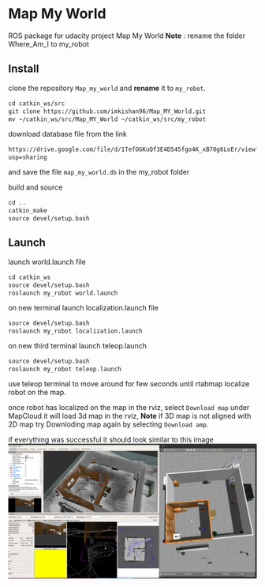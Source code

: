 # Map My World

ROS package for udacity project Map My World
**Note** : rename the folder Where_Am_I to my_robot

## Install

clone the repository `Map_my_world` and **rename** it to `my_robot`.

```
cd catkin_ws/src
git clone https://github.com/imkishan96/Map_MY_World.git
mv ~/catkin_ws/src/Map_MY_World ~/catkin_ws/src/my_robot

```

download database file from the link
```
https://drive.google.com/file/d/1TefOGKuQf3E4D545fgo4K_xB70g6LoEr/view?usp=sharing
```
and save the file `map_my_world.db` in the my_robot folder

build and source
```
cd ..
catkin_make
source devel/setup.bash
```
## Launch
launch world.launch file
```
cd catkin_ws
source devel/setup.bash
roslaunch my_robot world.launch
```
on new terminal launch localization.launch file
```
source devel/setup.bash
roslaunch my_robot localization.launch
```
on new third terminal launch teleop.launch
```
source devel/setup.bash
roslaunch my_robot teleop.launch
```
use teleop terminal to move around for few seconds until rtabmap localize robot on the map.

once robot has localized on the map in the rviz, select `Download map` under MapCloud it will load 3d map in the rviz, 
**Note** if 3D map is not aligned with 2D map try Downloding map again by selecting `Download amp`.

if everything was successful it should look similar to this image
![GitHub Logo](img/rtabmap_localization.png)
